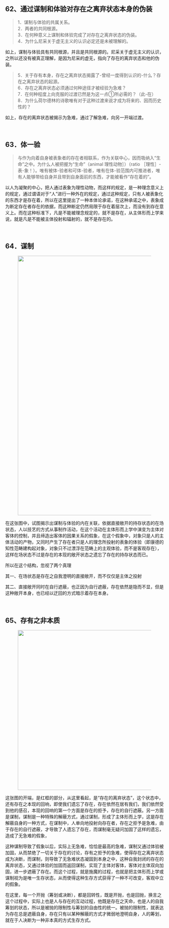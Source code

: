 <h2>62、通过谋制和体验对存在之离弃状态本身的伪装</h2><blockquote data-pid="u7rwFfrx">1．谋制与体验的共属关系。<br>2．两者的共同根源。<br>3．在何种意义上谋制和体验完成了对存在之离弃状态的伪装。<br>4．为什么尼采关于虚无主义的认识必定还是未被理解的。</blockquote><p data-pid="1ISR-hUj">如上，谋制与体验具有共同根源，并且是共同根源的。尼采关于虚无主义的认识，之所以还没有被真正理解，是因为尼采的虚无，指向了存在的离弃状态和他的伪装。</p><blockquote data-pid="I6BN8no9">5．关于存有本身，存在之离弃状态揭露了-曾经一度得到认识的-什么？存在之离弃状态的起源。<br>6．存在之离弃状态必须通过何种途径才被经验为急难？<br>7．在何种程度上向克服的过渡已然是为这一点①所必需的？（此-在）<br>8．为什么荷尔德林的诗歌唯有对于这种过渡来说才成为将来的、因而历史性的？</blockquote><p data-pid="79NdMTA-">如上，存在的离弃状态被揭示为急难，通过了解急难，向另一开端过渡。</p><p><br></p><h2>63．体一验</h2><blockquote data-pid="t-wyGt_9">与作为向着自身被表象者的存在者相联系，作为关联中心，因而吸纳入“生命”之中。为什么人被把握为“生命”（animal 理性动物］）（ratio ［理性］-表-象！）。唯有被体-验者和可体-验者，唯有在体-验范围内可推进者，唯有人能够带给自身并且带到自身面前的东西，才能被看作“存在着的”。</blockquote><p data-pid="kekmMRth">以人为凝聚的中心，把人通过表象为理性动物，而这样的规定，是一种理念意义上的规定，通过谓语对于“人”进行一种外在的规定，通过这种规定，只有人被表象化的东西才是存在着，所以在这里提出了一种本体论承诺，在这种承诺之中，表象成为断定存在者存在的依据，而这种断定仍然局限于存在着层次上，而没有到存在意义上。而在这种标准下，凡是不能被理念规定的，就不是存在，从主体形而上学来说，就是凡是不能被主体投射和辐射的，就不是存在的。</p><p><br></p><h2>64．谋制</h2><figure data-size="normal"><img src="https://pica.zhimg.com/v2-43bb2ba042eb8b70f90431e3a84c195a_720w.jpg?source=d16d100b" data-caption="" data-size="normal" data-rawwidth="823" data-rawheight="541" class="origin_image zh-lightbox-thumb" width="823" data-original="https://pic1.zhimg.com/v2-43bb2ba042eb8b70f90431e3a84c195a_720w.jpg?source=d16d100b"></figure><p data-pid="B4EYoIgg">在这张图中，试图揭示出谋制与体验的内在关联，依据直接敞开的持存状态的在场状态，人以技艺的方式从事制作活动，在这个活动在主体形而上学中演变为主体对客体的控制，并且缔造出客体的因果关系的假象，在这个假象中，对象只是人的主体活动的产物，又同时产生了存在者只是人的理念所投射的表象的体验（即康德的知性范畴建构起对象，对象只不过漂浮在范畴上的主观体验，而不是客观存在），这样在场状态不过是存在的本现的敞开状态之遗忘了存在的持存状态而已。</p><p data-pid="jtoXiotn">所以在这个结构，忽视了两个真理</p><p data-pid="rcYfGqS5">其一、在场状态是存在之自我澄明的直接敞开，而不仅仅是主体之投射</p><p data-pid="vABFylc3">其二、直接敞开同时在自行遮蔽，也正因为自行遮蔽，存在依然是隐而不显，但是这种敞开本身，也已经以迂回的方式暗示着存在本身。</p><p><br></p><h2>65、存有之非本质</h2><figure data-size="normal"><img src="https://pic1.zhimg.com/v2-375646691d9244db66a5e5655a1eae1b_720w.jpg?source=d16d100b" data-caption="" data-size="normal" data-rawwidth="507" data-rawheight="455" class="origin_image zh-lightbox-thumb" width="507" data-original="https://pic1.zhimg.com/v2-375646691d9244db66a5e5655a1eae1b_720w.jpg?source=d16d100b"></figure><p data-pid="vcSyY-CJ">这张图的开端，是红框的部分，从这里看起，是“存在的离弃状态”，这个状态中，还有存在之本现的回响，即使我们遗忘了存在，存在依然在居有我们，我们依然受到他的感召，本现的回响的第一个方面是存在的拒予，存在的自行遮蔽。另一方面是谋制，谋制是一种特殊的解蔽方式，通过谋制，形成了主体形而上学，这是存在解蔽自身的一种方式，在谋制中，人单向地投射向存在者，存在之拒予是急难，由于存在的自行遮蔽，才导致了人遗忘了存在，而谋制毫无疑问加固了这样的遗忘，造成了无急难的假象，</p><p data-pid="zjMFND1c">这种谋制导致了假象以后，实际上无急难，恰恰是最高的急难，谋制又通过体验被加固，从而禁绝了一切关于存在的讨论，存有之拒予的急难，使得存在之离弃状态成为决断，而谋制，则导致了无急难状态凝固到本身之中，这种自我封闭的存在的离弃状态，又通过体验的加固而返回谋制，实现了主体对客体，客体对主体双向加固，进一步遮蔽了存在。而这个过程，就是施魔的过程，也就是把主体形而上学或谋制视为是唯一生存状态，从而使得这种生存方式获得了一种不可改变，客观中立的假象。</p><p data-pid="af8QqBso">在这里，每一个开抛（筹划或决断），都是回转性，既是开抛，也是回抛，换言之这个过程中，实际上也是人与存在的互动过程，他既是存在之天命，也是人的自我筹划的状态，所以是被抛的限制性与筹划的自由性的统一。被抛的限制性，就表达为存在总是遮蔽自身，存在只有以某种解蔽的方式才微弱地澄明自身，人的筹划，就在于人决断为一种非本真的方式生存方式。</p><p></p>